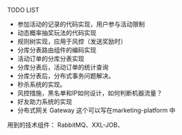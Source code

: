 
TODO LIST

- 参加活动的记录的代码实现，用户参与活动限制
- 动态概率抽奖玩法的代码实现
- 规则树实现，应用于风控（发送奖励时）
- 分库分表路由组件的编码实现
- 活动订单的分库分表实现
- 分库分表后，活动订单的统计查询
- 分库分表后，分布式事务问题解决。
- 秒杀系统的实现。
- 风控措施，黑名单和IP如何设计，如何判断机器流量？
- 好友助力系统的实现
- 分布式网关 Gateway 这个可以写在marketing-platform 中

用到的技术组件：
RabbitMQ、XXL-JOB、